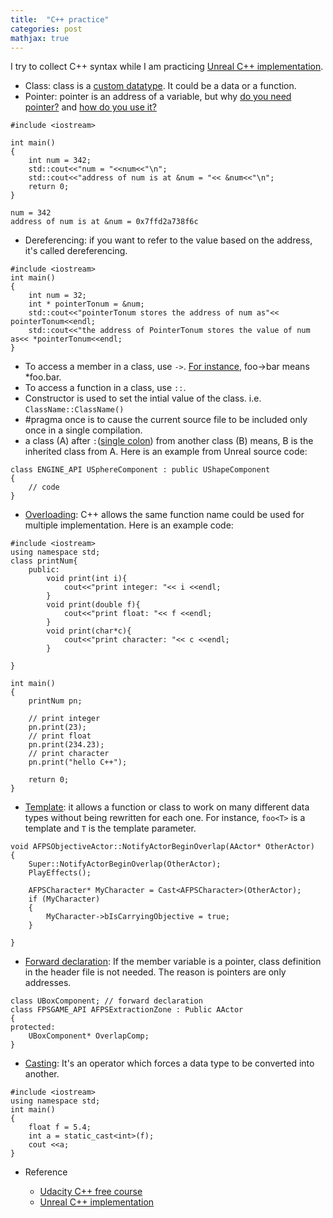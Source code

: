 ```yaml
---
title:  "C++ practice"
categories: post
mathjax: true
---
```

I try to collect C++ syntax while I am practicing [Unreal C++ implementation](https://www.udemy.com/unrealengine-cpp/).  

- Class: class is a [custom datatype](https://youtu.be/-EwsSCObiRw). It could be a data or a function. 
- Pointer: pointer is an address of a variable, but why [do you need pointer?](https://youtu.be/egXLylrJeic) and [how do you use it?](https://youtu.be/UCWWObpNUZw)

```
#include <iostream>

int main()
{
    int num = 342;
    std::cout<<"num = "<<num<<"\n";
    std::cout<<"address of num is at &num = "<< &num<<"\n";
    return 0;
}
```
```
num = 342
address of num is at &num = 0x7ffd2a738f6c
```
- Dereferencing: if you want to refer to the value based on the address, it's called dereferencing. 

```
#include <iostream>
int main()
{
    int num = 32;
    int * pointerTonum = &num;
    std::cout<<"pointerTonum stores the address of num as"<< pointerTonum<<endl;
    std::cout<<"the address of PointerTonum stores the value of num as<< *pointerTonum<<endl;
}
```
- To access a member in a class, use ```->```. [For instance](http://www.cplusplus.com/forum/beginner/53293/), foo->bar means *foo.bar.
- To access a function in a class, use ```::```.
- Constructor is used to set the intial value of the class. i.e. ```ClassName::ClassName()```
- #pragma once is to cause the current source file to be included only once in a single compilation.
- a class (A) after ```:```([single colon](http://www.cplusplus.com/forum/beginner/235722/)) from another class (B) means, 
B is the inherited class from A. Here is an example from Unreal source code:

```
class ENGINE_API USphereComponent : public UShapeComponent
{
    // code
}
```
- [Overloading](https://www.tutorialspoint.com/cplusplus/cpp_overloading.htm): C++ allows the same function name could be used for multiple implementation. Here is an example code:

```
#include <iostream>
using namespace std;
class printNum{
    public:
        void print(int i){
            cout<<"print integer: "<< i <<endl;
        }
        void print(double f){
            cout<<"print float: "<< f <<endl;
        }
        void print(char*c){
            cout<<"print character: "<< c <<endl;
        }

}

int main()
{
    printNum pn;

    // print integer
    pn.print(23);
    // print float
    pn.print(234.23);
    // print character
    pn.print("hello C++");

    return 0;
}
```

- [Template](https://en.m.wikipedia.org/wiki/Template_(C%2B%2B)): it allows a function or class to work on many different data types without being rewritten for each one. For instance, ```foo<T>``` is a template and ```T``` is the template parameter. 

```
void AFPSObjectiveActor::NotifyActorBeginOverlap(AActor* OtherActor)
{
	Super::NotifyActorBeginOverlap(OtherActor);
	PlayEffects();

	AFPSCharacter* MyCharacter = Cast<AFPSCharacter>(OtherActor);
	if (MyCharacter)
	{
		MyCharacter->bIsCarryingObjective = true;
	}

}
```
- [Forward declaration](https://arne-mertz.de/2018/03/forward-declarations/): If the member variable is a pointer, class definition in the header file is not needed. The reason is pointers are only addresses.

```
class UBoxComponent; // forward declaration
class FPSGAME_API AFPSExtractionZone : Public AActor
{
protected:
	UBoxComponent* OverlapComp;
}
```
- [Casting](https://www.geeksforgeeks.org/static_cast-in-c-type-casting-operators/): It's an operator which forces a data type to be converted into another. 

```
#include <iostream>
using namespace std;
int main()
{
	float f = 5.4;
	int a = static_cast<int>(f);
	cout <<a;
}
```
- Reference 
    
    - [Udacity C++ free course](https://classroom.udacity.com/courses/ud999)
    - [Unreal C++ implementation](https://www.udemy.com/unrealengine-cpp/)
    
